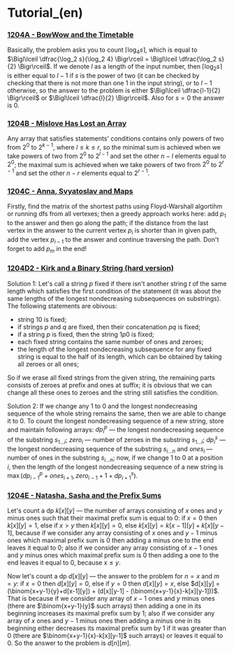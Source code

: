 # Tutorial_(en)


### [1204A - BowWow and the Timetable](../problems/A._BowWow_and_the_Timetable.md "Codeforces Round 581 (Div. 2)")

Basically, the problem asks you to count $\lceil \log_4 s \rceil$, which is equal to $\Bigl\lceil \dfrac{\log_2 s}{\log_2 4} \Bigr\rceil = \Bigl\lceil \dfrac{\log_2 s}{2} \Bigr\rceil$. If we denote $l$ as a length of the input number, then $\lceil \log_2 s \rceil$ is either equal to $l-1$ if $s$ is the power of two (it can be checked by checking that there is not more than one $1$ in the input string), or to $l-1$ otherwise, so the answer to the problem is either $\Bigl\lceil \dfrac{l-1}{2} \Bigr\rceil$ or $\Bigl\lceil \dfrac{l}{2} \Bigr\rceil$. Also for $s=0$ the answer is $0$.

 
### [1204B - Mislove Has Lost an Array](../problems/B._Mislove_Has_Lost_an_Array.md "Codeforces Round 581 (Div. 2)")

Any array that satisfies statements' conditions contains only powers of two from $2^0$ to $2^{k-1}$, where $l \leq k \leq r$, so the minimal sum is achieved when we take powers of two from $2^0$ to $2^{l-1}$ and set the other $n-l$ elements equal to $2^0$; the maximal sum is achieved when we take powers of two from $2^0$ to $2^{r-1}$ and set the other $n-r$ elements equal to $2^{r-1}$.

 
### [1204C - Anna, Svyatoslav and Maps](../problems/C._Anna,_Svyatoslav_and_Maps.md "Codeforces Round 581 (Div. 2)")

Firstly, find the matrix of the shortest paths using Floyd-Warshall algortihm or running dfs from all vertexes; then a greedy approach works here: add $p_1$ to the answer and then go along the path; if the distance from the last vertex in the answer to the current vertex $p_i$ is shorter than in given path, add the vertex $p_{i-1}$ to the answer and continue traversing the path. Don't forget to add $p_m$ in the end!

 
### [1204D2 - Kirk and a Binary String (hard version)](../problems/D2._Kirk_and_a_Binary_String_(hard_version).md "Codeforces Round 581 (Div. 2)")

Solution 1: Let's call a string $p$ fixed if there isn't another string $t$ of the same length which satisfies the first condition of the statement (it was about the same lengths of the longest nondecreasing subsequences on substrings). The following statements are obivous:

* string $10$ is fixed;
* if strings $p$ and $q$ are fixed, then their concatenation $pq$ is fixed;
* if a string $p$ is fixed, then the string $1p0$ is fixed;
* each fixed string contains the same number of ones and zeroes;
* the length of the longest nondecreasing subsequence for any fixed string is equal to the half of its length, which can be obtained by taking all zeroes or all ones;

So if we erase all fixed strings from the given string, the remaining parts consists of zeroes at prefix and ones at suffix; it is obvious that we can change all these ones to zeroes and the string still satisfies the condition.

Solution 2: If we change any $1$ to $0$ and the longest nondecreasing sequence of the whole string remains the same, then we are able to change it to $0$. To count the longest nondecreasing sequence of a new string, store and maintain following arrays: $dp^p_i$ — the longest nondecreasing sequence of the substring $s_{1 \ldots i}$; $zero_i$ — number of zeroes in the substring $s_{1 \ldots i}$; $dp^s_i$ — the longest nondecreasing sequence of the substring $s_{i \ldots n}$ and $ones_i$ — number of ones in the substring $s_{i \ldots n}$; now, if we change $1$ to $0$ at a position $i$, then the length of the longest nondecreasing sequence of a new string is $\max(dp^p_{i-1}+ones_{i+1},zero_{i-1}+1+dp^s_{i+1})$.

 
### [1204E - Natasha, Sasha and the Prefix Sums](../problems/E._Natasha,_Sasha_and_the_Prefix_Sums.md "Codeforces Round 581 (Div. 2)")

Let's count a dp $k[x][y]$ — the number of arrays consisting of $x$ ones and $y$ minus ones such that their maximal prefix sum is equal to $0$: if $x=0$ then $k[x][y] = 1$, else if $x>y$ then $k[x][y] = 0$, else $k[x][y] = k[x-1][y] + k[x][y-1]$, because if we consider any array consisting of $x$ ones and $y-1$ minus ones which maximal prefix sum is $0$ then adding a minus one to the end leaves it equal to $0$; also if we consider any array consisting of $x-1$ ones and $y$ minus ones which maximal prefix sum is $0$ then adding a one to the end leaves it equal to $0$, because $x \leq y$.

Now let's count a dp $d[x][y]$ — the answer to the problem for $n=x$ and $m=y$: if $x=0$ then $d[x][y]=0$, else if $y=0$ then $d[x][y]=x$, else $d[x][y] = (\binom{x+y-1}{y}+d[x-1][y]) + (d[x][y-1] - (\binom{x+y-1}{x}-k[x][y-1]))$. That is because if we consider any array of $x-1$ ones and $y$ minus ones (there are $\binom{x+y-1}{y}$ such arrays) then adding a one in its beginning increases its maximal prefix sum by $1$; also if we consider any array of $x$ ones and $y-1$ minus ones then adding a minus one in its beginning either decreases its maximal prefix sum by $1$ if it was greater than $0$ (there are $\binom{x+y-1}{x}-k[x][y-1]$ such arrays) or leaves it equal to $0$. So the answer to the problem is $d[n][m]$.


